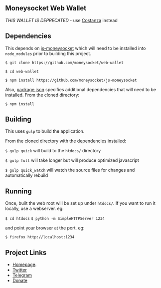 Moneysocket Web Wallet
-----

*THIS WALLET IS DEPRECATED* - use [Costanza](https://github.com/moneysocket/costanza) instead

Dependencies
------------------------------------------------------------------------

This depends on [js-moneysocket](https://github.com/moneysocket/js-moneysocket) which will need to be installed into `node_modules` prior to building this project.

`$ git clone https://github.com/moneysocket/web-wallet`

`$ cd web-wallet`

`$ npm install https://github.com/moneysocket/js-moneysocket`


Also, [package.json](package.json) specifies additional dependencies that will need to be installed. From the cloned directory:

`$ npm install`


Building
------------------------------------------------------------------------

This uses `gulp` to build the application.

From the cloned directory with the dependencies installed:

`$ gulp quick` will build to the `htdocs/` directory

`$ gulp full` will take longer but will produce optimized javascript

`$ gulp quick_watch` will watch the source files for changes and automatically rebuild


Running
------------------------------------------------------------------------

Once, built the web root will be set up under `htdocs/`. If you want to run it locally, use a webserver. eg:

`$ cd htdocs`
`$ python -m SimpleHTTPServer 1234`

and point your browser at the port. eg:

`$ firefox http://localhost:1234`


Project Links
------------------------------------------------------------------------

- [Homepage](https://socket.money).
- [Twitter](https://twitter.com/moneysocket)
- [Telegram](https://t.me/moneysocket)
- [Donate](https://socket.money/#donate)
